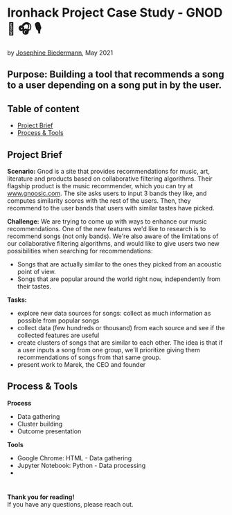 # Ironhack Project Case Study - GNOD 🎼 🎧 🎙️
by [Josephine Biedermann](https://github.com/JosephineBiedermann), May 2021

## Purpose: Building a tool that recommends a song to a user depending on a song put in by the user.

## Table of content

- [Project Brief](https://github.com/JosephineBiedermann/Week7Project/blob/main/README.md#project-brief)
- [Process & Tools](https://github.com/JosephineBiedermann/Week7Project/blob/main/README.md#process--tools)

## Project Brief
**Scenario:**
Gnod is a site that provides recommendations for music, art, literature and products based on collaborative filtering algorithms. 
Their flagship product is the music recommender, which you can try at www.gnoosic.com. The site asks users to input 3 bands they like, and computes similarity scores with the rest of the users. Then, they recommend to the user bands that users with similar tastes have picked.

**Challenge:**
We are trying to come up with ways to enhance our music recommendations. One of the new features we'd like to research is to recommend songs (not only bands). We're also aware of the limitations of our collaborative filtering algorithms, and would like to give users two new possibilities when searching for recommendations:
- Songs that are actually similar to the ones they picked from an acoustic point of view.
- Songs that are popular around the world right now, independently from their tastes.

**Tasks:**
- explore new data sources for songs: collect as much information as possible from popular songs
- collect data (few hundreds or thousand) from each source and see if the collected features are useful
- create clusters of songs that are similar to each other. The idea is that if a user inputs a song from one group, we'll prioritize giving them recommendations of songs from that same group.
- present work to Marek, the CEO and founder 

## Process & Tools
**Process**
- Data gathering
- Cluster building
- Outcome presentation

**Tools**
- Google Chrome: HTML - Data gathering
- Jupyter Notebook: Python - Data processing
- 

#  
**Thank you for reading!** <br/>
If you have any questions, please reach out.
